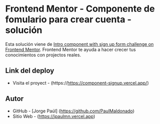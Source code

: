 # Frontend Mentor - Componente de fomulario para crear cuenta - solución

Esta solución viene de [Intro component with sign up form challenge on Frontend Mentor](https://www.frontendmentor.io/challenges/intro-component-with-signup-form-5cf91bd49edda32581d28fd1).
Frontend Mentor te ayuda a hacer crecer tus conocimientos con projectos reales.

## Link del deploy
- Visita el proyect - (https://https://component-signup.vercel.app/)

## Autor 
- GitHub - [Jorge Paúl] (https://github.com/PaulMaldonado)
- Sitio Web - (https://jpaulmn.vercel.app)
